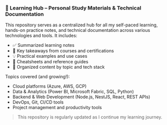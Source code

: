 ### 📘 Learning Hub – Personal Study Materials & Technical Documentation

This repository serves as a centralized hub for all my self-paced learning, hands-on practice notes, and technical documentation across various technologies and tools. It includes:

* ✅ Summarized learning notes
* 📌 Key takeaways from courses and certifications
* 💡 Practical examples and use cases
* 🧩 Cheatsheets and reference guides
* 📂 Organized content by topic and tech stack

Topics covered (and growing!):

* Cloud platforms (Azure, AWS, GCP)
* Data & Analytics (Power BI, Microsoft Fabric, SQL, Python)
* Backend & Web Development (Node.js, NestJS, React, REST APIs)
* DevOps, Git, CI/CD tools
* Project management and productivity tools

> This repository is regularly updated as I continue my learning journey.
